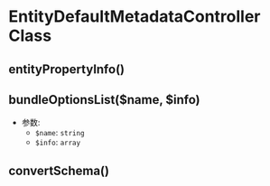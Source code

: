 # EntityDefaultMetadataController Class

## entityPropertyInfo()


## bundleOptionsList($name, $info) <Badge type="warn" text="static"/>
- 参数:
  - `$name`: `string`
  - `$info`: `array`

## convertSchema() <Badge type="warn" text="protected"/>






















